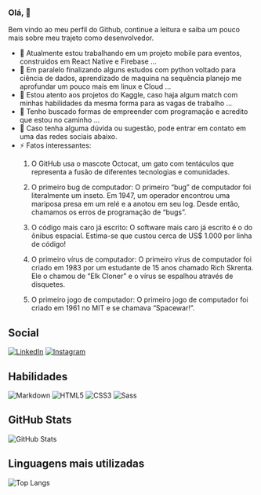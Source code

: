 ### Olá, 👋

Bem vindo ao meu perfil do Github, continue a leitura e saiba um pouco mais sobre meu trajeto como desenvolvedor.

- 🔭 Atualmente estou trabalhando em um projeto mobile para eventos, construidos em React Native e Firebase ...
- 🌱 Em paralelo finalizando alguns estudos com python voltado para ciência de dados, aprendizado de maquina na sequência planejo me aprofundar um pouco mais em linux e Cloud ...
- 👯 Estou atento aos projetos do Kaggle, caso haja algum match com minhas habilidades da mesma forma para as vagas de trabalho ...
- 🤔 Tenho buscado formas de empreender com programação e acredito que estou no caminho ...
- 💬 Caso tenha alguma dúvida ou sugestão, pode entrar em contato em uma das redes sociais abaixo.
- ⚡ Fatos interessantes: 
  1. O GitHub usa o mascote Octocat, um gato com tentáculos que representa a fusão de diferentes tecnologias e comunidades.
     
  3. O primeiro bug de computador: O primeiro “bug” de computador foi literalmente um inseto. Em 1947, um operador encontrou uma mariposa presa em um relé e a anotou em seu log. Desde então, chamamos os erros de programação de “bugs”.
     
  5. O código mais caro já escrito: O software mais caro já escrito é o do ônibus espacial. Estima-se que custou cerca de US$ 1.000 por linha de código!
     
  7. O primeiro vírus de computador: O primeiro vírus de computador foi criado em 1983 por um estudante de 15 anos chamado Rich Skrenta. Ele o chamou de “Elk Cloner” e o vírus se espalhou através de disquetes.
     
  9. O primeiro jogo de computador: O primeiro jogo de computador foi criado em 1961 no MIT e se chamava “Spacewar!”.
## Social

[![LinkedIn](https://img.shields.io/badge/LinkedIn-000?style=for-the-badge&logo=linkedin&logoColor=0E76A8)](https://www.linkedin.com/in/charlie-cidral-samoel-146519123/)
[![Instagram](https://img.shields.io/badge/Instagram-000?style=for-the-badge&logo=instagram)](https://www.instagram.com/charliec.s/)

## Habilidades

![Markdown](https://img.shields.io/badge/Markdown-000?style=for-the-badge&logo=markdown)
![HTML5](https://img.shields.io/badge/HTML5-000?style=for-the-badge&logo=html5)
![CSS3](https://img.shields.io/badge/CSS3-000?style=for-the-badge&logo=css3&logoColor=264CE4)
![Sass](https://img.shields.io/badge/Sass-000?style=for-the-badge&logo=sass)

## GitHub Stats

![GitHub Stats](https://github-readme-stats.vercel.app/api?username=CharlieCidral&theme=transparent&bg_color=000&border_color=30A3DC&show_icons=true&icon_color=30A3DC&title_color=E94D5F&text_color=FFF)

## Linguagens mais utilizadas
![Top Langs](https://github-readme-stats-git-masterrstaa-rickstaa.vercel.app/api/top-langs/?username=CharlieCidral&bg_color=000&border_color=30A3DC&title_color=E94D5F&text_color=FFF)



<!--
**CharlieCidral/CharlieCidral** is a ✨ _special_ ✨ repository because its `README.md` (this file) appears on your GitHub profile.

Here are some ideas to get you started:
- 📫 How to reach me: ...
- 😄 Pronouns: ...
-->
